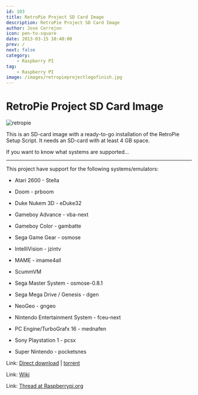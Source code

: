 ```yaml
---
id: 103
title: RetroPie Project SD Card Image
description: RetroPie Project SD Card Image
author: Jose Cerrejon
icon: pen-to-square
date: 2013-03-15 10:40:00
prev: /
next: false
category:
    - Raspberry PI
tag:
    - Raspberry PI
image: /images/retropieprojectlogofinish.jpg
---
```


# RetroPie Project SD Card Image

![retropie](/images/retropieprojectlogofinish.jpg)

This is an SD-card image with a ready-to-go installation of the RetroPie Setup Script. It needs an SD-card with at least 4 GB space.

If you want to know what systems are supported...

---

This project have support for the following systems/emulators:

-   Atari 2600 - Stella

-   Doom - prboom

-   Duke Nukem 3D - eDuke32

-   Gameboy Advance - vba-next

-   Gameboy Color - gambatte

-   Sega Game Gear - osmose

-   IntelliVision - jzintv

-   MAME - imame4all

-   ScummVM

-   Sega Master System - osmose-0.8.1

-   Sega Mega Drive / Genesis - dgen

-   NeoGeo - gngeo

-   Nintendo Entertainment System - fceu-next

-   PC Engine/TurboGrafx 16 - mednafen

-   Sony Playstation 1 - pcsx

-   Super Nintendo - pocketsnes

Link: [Direct download](https://blog.petrockblock.com/?wpdmdl=9) | [torrent](https://blog.petrockblock.com/?wpdmdl=12)

Link: [Wiki](https://github.com/petrockblog/RetroPie-Setup/wiki)

Link: [Thread at Raspberrypi.org](https://www.raspberrypi.org/phpBB3/viewtopic.php?f=78&t=13600)
